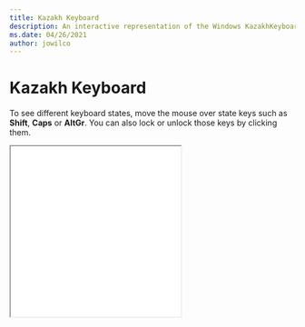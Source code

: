 ```yaml
---
title: Kazakh Keyboard
description: An interactive representation of the Windows KazakhKeyboard. To see different keyboard states, click or move the mouse over the state keys.
ms.date: 04/26/2021
author: jowilco
---
```


# Kazakh Keyboard

To see different keyboard states, move the mouse over state keys such as **Shift**, **Caps** or **AltGr**. You can also lock or unlock those keys by clicking them.

<iframe src="kbdkaz.html" height="300"></iframe>

